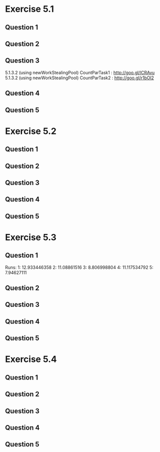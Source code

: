 Exercise 5.1
============

Question 1
----------


Question 2
----------


Question 3
----------
5.1.3.2 (using newWorkStealingPool) CountParTask1 : http://goo.gl/lCRAvu
5.1.3.2 (using newWorkStealingPool) CountParTask2 : http://goo.gl/r1bOl2

Question 4
----------


Question 5
----------


Exercise 5.2
============

Question 1
----------


Question 2
----------


Question 3
----------


Question 4
----------


Question 5
----------


Exercise 5.3
============

Question 1
----------
Runs:
1: 12.933446358
2: 11.08861516
3: 8.806998804
4: 11.117534792
5: 7.94627111

Question 2
----------


Question 3
----------


Question 4
----------


Question 5
----------


Exercise 5.4
============

Question 1
----------


Question 2
----------


Question 3
----------


Question 4
----------


Question 5
----------

